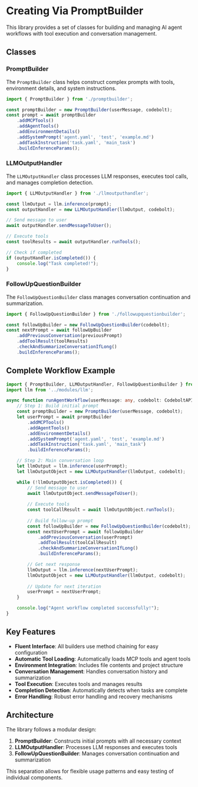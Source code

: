 # Creating Via PromptBuilder

This library provides a set of classes for building and managing AI agent workflows with tool execution and conversation management.

## Classes

### PromptBuilder

The `PromptBuilder` class helps construct complex prompts with tools, environment details, and system instructions.

```typescript
import { PromptBuilder } from './promptbuilder';

const promptBuilder = new PromptBuilder(userMessage, codebolt);
const prompt = await promptBuilder
    .addMCPTools()
    .addAgentTools()
    .addEnvironmentDetails()
    .addSystemPrompt('agent.yaml', 'test', 'example.md')
    .addTaskInstruction('task.yaml', 'main_task')
    .buildInferenceParams();
```

### LLMOutputHandler

The `LLMOutputHandler` class processes LLM responses, executes tool calls, and manages completion detection.

```typescript
import { LLMOutputHandler } from './llmoutputhandler';

const llmOutput = llm.inference(prompt);
const outputHandler = new LLMOutputHandler(llmOutput, codebolt);

// Send message to user
await outputHandler.sendMessageToUser();

// Execute tools
const toolResults = await outputHandler.runTools();

// Check if completed
if (outputHandler.isCompleted()) {
    console.log("Task completed!");
}
```

### FollowUpQuestionBuilder

The `FollowUpQuestionBuilder` class manages conversation continuation and summarization.

```typescript
import { FollowUpQuestionBuilder } from './followupquestionbuilder';

const followUpBuilder = new FollowUpQuestionBuilder(codebolt);
const nextPrompt = await followUpBuilder
    .addPreviousConversation(previousPrompt)
    .addToolResult(toolResults)
    .checkAndSummarizeConversationIfLong()
    .buildInferenceParams();
```

## Complete Workflow Example

```typescript
import { PromptBuilder, LLMOutputHandler, FollowUpQuestionBuilder } from './promptbuilder';
import llm from '../modules/llm';

async function runAgentWorkflow(userMessage: any, codebolt: CodeboltAPI) {
    // Step 1: Build initial prompt
    const promptBuilder = new PromptBuilder(userMessage, codebolt);
    let userPrompt = await promptBuilder
        .addMCPTools()
        .addAgentTools()
        .addEnvironmentDetails()
        .addSystemPrompt('agent.yaml', 'test', 'example.md')
        .addTaskInstruction('task.yaml', 'main_task')
        .buildInferenceParams();

    // Step 2: Main conversation loop
    let llmOutput = llm.inference(userPrompt);
    let llmOutputObject = new LLMOutputHandler(llmOutput, codebolt);

    while (!llmOutputObject.isCompleted()) {
        // Send message to user
        await llmOutputObject.sendMessageToUser();
        
        // Execute tools
        const toolCallResult = await llmOutputObject.runTools();
        
        // Build follow-up prompt
        const followUpBuilder = new FollowUpQuestionBuilder(codebolt);
        const nextUserPrompt = await followUpBuilder
            .addPreviousConversation(userPrompt)
            .addToolResult(toolCallResult)
            .checkAndSummarizeConversationIfLong()
            .buildInferenceParams();

        // Get next response
        llmOutput = llm.inference(nextUserPrompt);
        llmOutputObject = new LLMOutputHandler(llmOutput, codebolt);
        
        // Update for next iteration
        userPrompt = nextUserPrompt;
    }

    console.log("Agent workflow completed successfully!");
}
```

## Key Features

- **Fluent Interface**: All builders use method chaining for easy configuration
- **Automatic Tool Loading**: Automatically loads MCP tools and agent tools
- **Environment Integration**: Includes file contents and project structure
- **Conversation Management**: Handles conversation history and summarization
- **Tool Execution**: Executes tools and manages results
- **Completion Detection**: Automatically detects when tasks are complete
- **Error Handling**: Robust error handling and recovery mechanisms

## Architecture

The library follows a modular design:

1. **PromptBuilder**: Constructs initial prompts with all necessary context
2. **LLMOutputHandler**: Processes LLM responses and executes tools
3. **FollowUpQuestionBuilder**: Manages conversation continuation and summarization

This separation allows for flexible usage patterns and easy testing of individual components. 